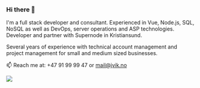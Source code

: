 ### Hi there 👋

I'm a full stack developer and consultant. Experienced in Vue, Node.js, SQL, NoSQL as well as DevOps, server operations and ASP technologies. Developer and partner with Supernode in Kristiansund.

Several years of experience with technical account management and project management for small and medium sized businesses. 

📫 Reach me at: +47 91 99 99 47 or mail@jvik.no

![](https://github-readme-stats.vercel.app/api?username=jvik&count_private=true&show_icons=true)

<!--

Here are some ideas to get you started:

- 🔭 I’m currently working on ...
- 🌱 I’m currently learning ...
- 👯 I’m looking to collaborate on ...
- 🤔 I’m looking for help with ...
- 💬 Ask me about ...
- 😄 Pronouns: ...
- ⚡ Fun fact: ...
-->
